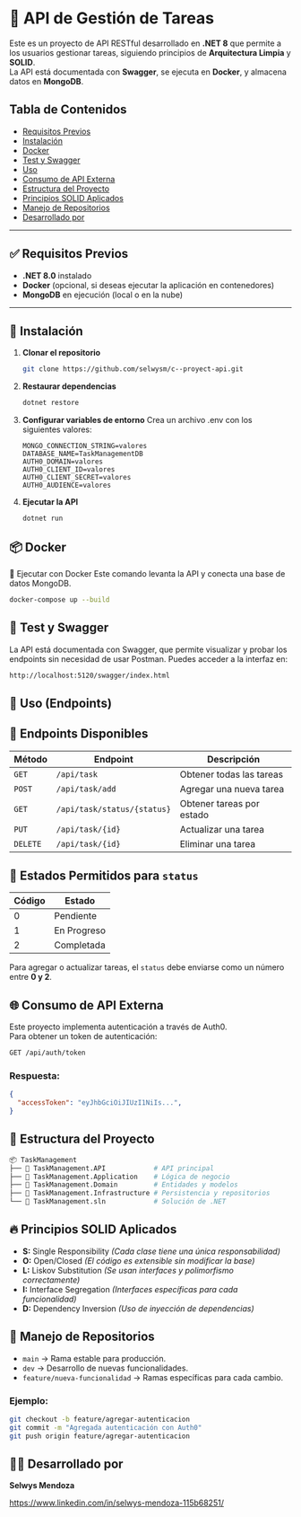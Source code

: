 # 📌 API de Gestión de Tareas

Este es un proyecto de API RESTful desarrollado en **.NET 8** que permite a los usuarios gestionar tareas, siguiendo principios de **Arquitectura Limpia** y **SOLID**.  
La API está documentada con **Swagger**, se ejecuta en **Docker**, y almacena datos en **MongoDB**.

## Tabla de Contenidos
- [Requisitos Previos](#requisitos-previos)
- [Instalación](#instalación)
- [Docker](#docker)
- [Test y Swagger](#test-y-swagger)
- [Uso](#uso)
- [Consumo de API Externa](#consumo-de-api-externa)
- [Estructura del Proyecto](#estructura-del-proyecto)
- [Principios SOLID Aplicados](#principios-solid-aplicados)
- [Manejo de Repositorios](#manejo-de-repositorios)
- [Desarrollado por](#desarrollado-por)

---

## ✅ **Requisitos Previos**
- **.NET 8.0** instalado
- **Docker** (opcional, si deseas ejecutar la aplicación en contenedores)
- **MongoDB** en ejecución (local o en la nube)

---

## 🚀 **Instalación**
1. **Clonar el repositorio**  
   ```sh
   git clone https://github.com/selwysm/c--proyect-api.git
   
2. **Restaurar dependencias**  
   ```sh
   dotnet restore
   
3. **Configurar variables de entorno**
   Crea un archivo .env con los siguientes valores: 
   ```env
   MONGO_CONNECTION_STRING=valores
   DATABASE_NAME=TaskManagementDB
   AUTH0_DOMAIN=valores
   AUTH0_CLIENT_ID=valores
   AUTH0_CLIENT_SECRET=valores
   AUTH0_AUDIENCE=valores
   
4. **Ejecutar la API**
   ```sh
   dotnet run

## 📦 Docker
   📌 Ejecutar con Docker
   Este comando levanta la API y conecta una base de datos MongoDB.
   ```sh
   docker-compose up --build
   ```

## 📖 Test y Swagger
   La API está documentada con Swagger, que permite visualizar y probar los endpoints sin necesidad de usar Postman.
   Puedes acceder a la interfaz en:
   ```sh
   http://localhost:5120/swagger/index.html
   ```

## 📌 Uso (Endpoints)
## 📌 Endpoints Disponibles

| Método  | Endpoint                 | Descripción                 |
|---------|--------------------------|-----------------------------|
| `GET`    | `/api/task`              | Obtener todas las tareas    |
| `POST`   | `/api/task/add`          | Agregar una nueva tarea     |
| `GET`    | `/api/task/status/{status}` | Obtener tareas por estado   |
| `PUT`    | `/api/task/{id}`         | Actualizar una tarea        |
| `DELETE` | `/api/task/{id}`         | Eliminar una tarea          |

## 📌 Estados Permitidos para `status`

| Código | Estado       |
|--------|-------------|
| 0      | Pendiente   |
| 1      | En Progreso |
| 2      | Completada  |

Para agregar o actualizar tareas, el `status` debe enviarse como un número entre **0 y 2**.

## 🌐 Consumo de API Externa

Este proyecto implementa autenticación a través de Auth0.  
Para obtener un token de autenticación:

```sh
GET /api/auth/token
```
### Respuesta:

```json
{
  "accessToken": "eyJhbGciOiJIUzI1NiIs...",
}
```

## 📁 Estructura del Proyecto

```bash
📦 TaskManagement
├── 📂 TaskManagement.API            # API principal
├── 📂 TaskManagement.Application    # Lógica de negocio
├── 📂 TaskManagement.Domain         # Entidades y modelos
├── 📂 TaskManagement.Infrastructure # Persistencia y repositorios
└── 📄 TaskManagement.sln            # Solución de .NET
```

## 🔥 Principios SOLID Aplicados

- **S:** Single Responsibility *(Cada clase tiene una única responsabilidad)*
- **O:** Open/Closed *(El código es extensible sin modificar la base)*
- **L:** Liskov Substitution *(Se usan interfaces y polimorfismo correctamente)*
- **I:** Interface Segregation *(Interfaces específicas para cada funcionalidad)*
- **D:** Dependency Inversion *(Uso de inyección de dependencias)*


## 🚀 Manejo de Repositorios

- `main` → Rama estable para producción.
- `dev` → Desarrollo de nuevas funcionalidades.
- `feature/nueva-funcionalidad` → Ramas específicas para cada cambio.

### Ejemplo:

```sh
git checkout -b feature/agregar-autenticacion
git commit -m "Agregada autenticación con Auth0"
git push origin feature/agregar-autenticacion
```

## 👨‍💻 Desarrollado por

**Selwys Mendoza**

https://www.linkedin.com/in/selwys-mendoza-115b68251/
